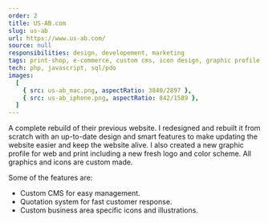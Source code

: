 ```yaml
---
order: 2
title: US-AB.com
slug: us-ab
url: https://www.us-ab.com/
source: null
responsibilities: design, developement, marketing
tags: print-shop, e-commerce, custom cms, icon design, graphic profile
tech: php, javascript, sql/pdo
images:
  [
    { src: us-ab_mac.png, aspectRatio: 3840/2897 },
    { src: us-ab_iphone.png, aspectRatio: 842/1589 },
  ]
---
```


A complete rebuild of their previous website. I redesigned and rebuilt it from scratch with an up-to-date design and smart features to make updating the website easier and keep the website alive.
I also created a new graphic profile for web and print including a new fresh logo and color scheme.
All graphics and icons are custom made.

Some of the features are:

- Custom CMS for easy management.
- Quotation system for fast customer response.
- Custom business area specific icons and illustrations.
